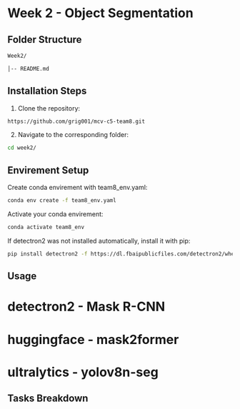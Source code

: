 # Week 2 - Object Segmentation

## Folder Structure

```bash
Week2/

│-- README.md
```


## Installation Steps
1. Clone the repository:
```bash
https://github.com/grig001/mcv-c5-team8.git
```
2. Navigate to the corresponding folder:
```bash
cd week2/
```

## Envirement Setup 
Create conda envirement with team8_env.yaml:

```bash
conda env create -f team8_env.yaml
```

Activate your conda envirement:

```bash
conda activate team8_env
```


If detectron2 was not installed automatically, install it with pip:

```bash
pip install detectron2 -f https://dl.fbaipublicfiles.com/detectron2/wheels/cu121/torch2.5/index.html
```

## Usage

# detectron2 - Mask R-CNN

# huggingface - mask2former

# ultralytics - yolov8n-seg


## Tasks Breakdown

